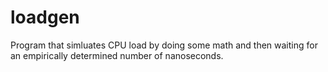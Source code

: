 # loadgen

Program that simluates CPU load by doing some math and then waiting for an
empirically determined number of nanoseconds. 
